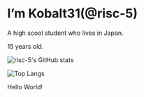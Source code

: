 
# I’m Kobalt31(@risc-5)

A high scool student who lives in Japan.

15 years old.

![risc-5's GitHub stats](https://github-readme-stats.vercel.app/api?username=risc-5&theme=chartreuse-dark&show_icons=true&count_private=true)

![Top Langs](https://github-readme-stats.vercel.app/api/top-langs/?username=risc-5&theme=chartreuse-dark&show_icons=true&count_private=true)

Hello World!
